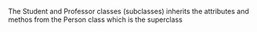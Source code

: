 The Student and Professor classes (subclasses) inherits the attributes and methos from the Person class which is the superclass

